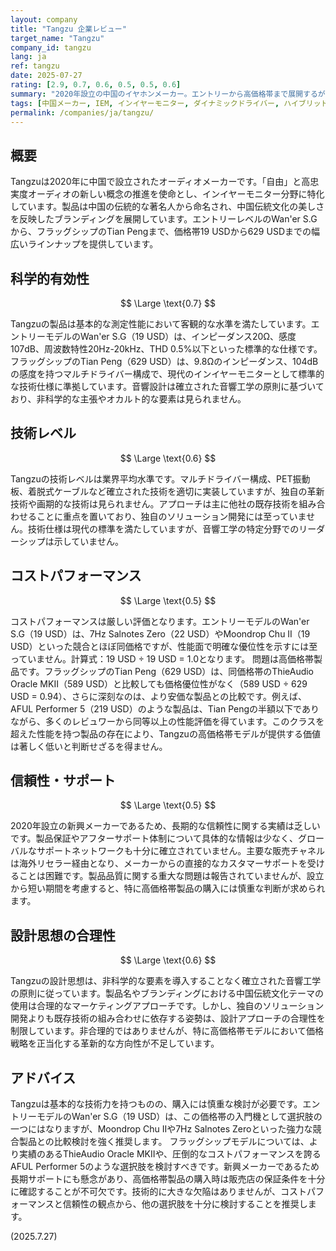 ```yaml
---
layout: company
title: "Tangzu 企業レビュー"
target_name: "Tangzu"
company_id: tangzu
lang: ja
ref: tangzu
date: 2025-07-27
rating: [2.9, 0.7, 0.6, 0.5, 0.5, 0.6]
summary: "2020年設立の中国のイヤホンメーカー。エントリーから高価格帯まで展開するが、技術的独自性に乏しく、特にコストパフォーマンス面で厳しい評価となる。"
tags: [中国メーカー, IEM, インイヤーモニター, ダイナミックドライバー, ハイブリッド]
permalink: /companies/ja/tangzu/
---
```


## 概要

Tangzuは2020年に中国で設立されたオーディオメーカーです。「自由」と高忠実度オーディオの新しい概念の推進を使命とし、インイヤーモニター分野に特化しています。製品は中国の伝統的な著名人から命名され、中国伝統文化の美しさを反映したブランディングを展開しています。エントリーレベルのWan'er S.Gから、フラッグシップのTian Pengまで、価格帯19 USDから629 USDまでの幅広いラインナップを提供しています。

## 科学的有効性

$$ \Large \text{0.7} $$

Tangzuの製品は基本的な測定性能において客観的な水準を満たしています。エントリーモデルのWan'er S.G（19 USD）は、インピーダンス20Ω、感度107dB、周波数特性20Hz-20kHz、THD 0.5%以下といった標準的な仕様です。フラッグシップのTian Peng（629 USD）は、9.8Ωのインピーダンス、104dBの感度を持つマルチドライバー構成で、現代のインイヤーモニターとして標準的な技術仕様に準拠しています。音響設計は確立された音響工学の原則に基づいており、非科学的な主張やオカルト的な要素は見られません。

## 技術レベル

$$ \Large \text{0.6} $$

Tangzuの技術レベルは業界平均水準です。マルチドライバー構成、PET振動板、着脱式ケーブルなど確立された技術を適切に実装していますが、独自の革新技術や画期的な技術は見られません。アプローチは主に他社の既存技術を組み合わせることに重点を置いており、独自のソリューション開発には至っていません。技術仕様は現代の標準を満たしていますが、音響工学の特定分野でのリーダーシップは示していません。

## コストパフォーマンス

$$ \Large \text{0.5} $$

コストパフォーマンスは厳しい評価となります。エントリーモデルのWan'er S.G（19 USD）は、7Hz Salnotes Zero（22 USD）やMoondrop Chu II（19 USD）といった競合とほぼ同価格ですが、性能面で明確な優位性を示すには至っていません。計算式：19 USD ÷ 19 USD = 1.0となります。
問題は高価格帯製品です。フラッグシップのTian Peng（629 USD）は、同価格帯のThieAudio Oracle MKII（589 USD）と比較しても価格優位性がなく（589 USD ÷ 629 USD = 0.94）、さらに深刻なのは、より安価な製品との比較です。例えば、AFUL Performer 5（219 USD）のような製品は、Tian Pengの半額以下でありながら、多くのレビュワーから同等以上の性能評価を得ています。このクラスを超えた性能を持つ製品の存在により、Tangzuの高価格帯モデルが提供する価値は著しく低いと判断せざるを得ません。

## 信頼性・サポート

$$ \Large \text{0.5} $$

2020年設立の新興メーカーであるため、長期的な信頼性に関する実績は乏しいです。製品保証やアフターサポート体制について具体的な情報は少なく、グローバルなサポートネットワークも十分に確立されていません。主要な販売チャネルは海外リセラー経由となり、メーカーからの直接的なカスタマーサポートを受けることは困難です。製品品質に関する重大な問題は報告されていませんが、設立から短い期間を考慮すると、特に高価格帯製品の購入には慎重な判断が求められます。

## 設計思想の合理性

$$ \Large \text{0.6} $$

Tangzuの設計思想は、非科学的な要素を導入することなく確立された音響工学の原則に従っています。製品名やブランディングにおける中国伝統文化テーマの使用は合理的なマーケティングアプローチです。しかし、独自のソリューション開発よりも既存技術の組み合わせに依存する姿勢は、設計アプローチの合理性を制限しています。非合理的ではありませんが、特に高価格帯モデルにおいて価格戦略を正当化する革新的な方向性が不足しています。

## アドバイス

Tangzuは基本的な技術力を持つものの、購入には慎重な検討が必要です。エントリーモデルのWan'er S.G（19 USD）は、この価格帯の入門機として選択肢の一つにはなりますが、Moondrop Chu IIや7Hz Salnotes Zeroといった強力な競合製品との比較検討を強く推奨します。
フラッグシップモデルについては、より実績のあるThieAudio Oracle MKIIや、圧倒的なコストパフォーマンスを誇るAFUL Performer 5のような選択肢を検討すべきです。新興メーカーであるため長期サポートにも懸念があり、高価格帯製品の購入時は販売店の保証条件を十分に確認することが不可欠です。技術的に大きな欠陥はありませんが、コストパフォーマンスと信頼性の観点から、他の選択肢を十分に検討することを推奨します。

(2025.7.27)
